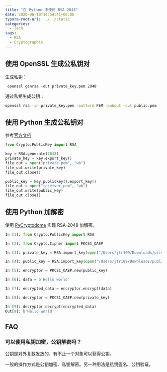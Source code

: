 ```yaml
---
title: "在 Python 中使用 RSA 2048"
date: 2020-06-10T14:54:41+08:00
typora-root-url: ../../static
categories:
  - Tech
tags:
  - RSA
  - Cryptographic
---
```


## 使用 OpenSSL 生成公私钥对

生成私钥：

```shell
 openssl genrsa -out private_key.pem 2048
```

通过私钥生成公钥：

```sh
openssl rsa -in private_key.pem -outform PEM -pubout -out public.pem
```

## 使用 Python 生成公私钥对

参考[官方文档](https://pycryptodome.readthedocs.io/en/latest/src/examples.html#generate-public-key-and-private-key)

```python
from Crypto.PublicKey import RSA

key = RSA.generate(2048)
private_key = key.export_key()
file_out = open("private.pem", "wb")
file_out.write(private_key)
file_out.close()

public_key = key.publickey().export_key()
file_out = open("receiver.pem", "wb")
file_out.write(public_key)
file_out.close()
```



## 使用 Python 加解密

使用 [PyCryptodome](https://pycryptodome.readthedocs.io/en/latest/index.html) 实现 RSA-2048 加解密。

```python
In [1]: from Crypto.PublicKey import RSA

In [2]: from Crypto.Cipher import PKCS1_OAEP

In [3]: private_key = RSA.import_key(open("/Users/jtr109/Downloads/private_key.pem").read())

In [4]: public_key = RSA.import_key(open("/Users/jtr109/Downloads/public_key.pem").read())

In [5]: encryptor = PKCS1_OAEP.new(public_key)

In [6]: data = b'Hello world'

In [7]: encrypted_data = encryptor.encrypt(data)

In [8]: decryptor = PKCS1_OAEP.new(private_key)

In [9]: decryptor.decrypt(encrypted_data)
Out[9]: b'Hello world'
```

## FAQ

### 可以使用私钥加密，公钥解密吗？

公钥是对外复数发放的，有不止一个对象可以获得公钥。

一般的操作方式是公钥加密、私钥解密。另一种用法是私钥签名、公钥验证。
